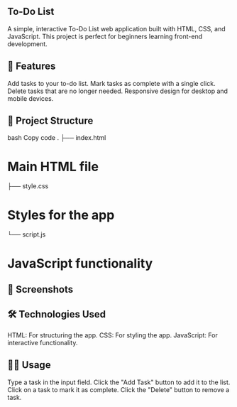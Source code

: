 ## To-Do List
A simple, interactive To-Do List web application built with HTML, CSS, and JavaScript. This project is perfect for beginners learning front-end development.

## 🌟 Features
Add tasks to your to-do list.
Mark tasks as complete with a single click.
Delete tasks that are no longer needed.
Responsive design for desktop and mobile devices.

## 📂 Project Structure
bash
Copy code
.
├── index.html   
# Main HTML file
├── style.css    
# Styles for the app
└── script.js    
# JavaScript functionality
## 📸 Screenshots


## 🛠️ Technologies Used
HTML: For structuring the app.
CSS: For styling the app.
JavaScript: For interactive functionality.

## 🧑‍💻 Usage
Type a task in the input field.
Click the "Add Task" button to add it to the list.
Click on a task to mark it as complete.
Click the "Delete" button to remove a task.

